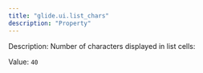 ```yaml
---
title: "glide.ui.list_chars"
description: "Property"
---
```


Description: Number of characters displayed in list cells:

Value: `40`